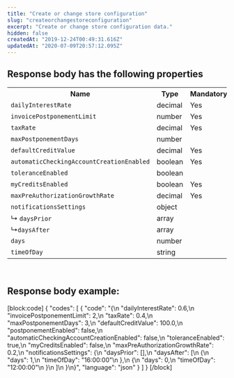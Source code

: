 ```yaml
---
title: "Create or change store configuration"
slug: "createorchangestoreconfiguration"
excerpt: "Create or change store configuration data."
hidden: false
createdAt: "2019-12-24T00:49:31.616Z"
updatedAt: "2020-07-09T20:57:12.095Z"
---
```

## Response body has the following properties 

<table>
    <tr>
        <th>Name</th>
        <th>Type</th>
        <th>Mandatory</th>
        <th>Description</th>
    </tr>
    <tr>
        <td><code>dailyInterestRate</code></td>
        <td>decimal</td>
        <td>Yes</td>
        <td></td>
    </tr>
 <tr>
        <td><code>invoicePostponementLimit</code></td>
        <td>number</td>
        <td>Yes</td>
        <td></td>
    </tr>
 <tr>
        <td><code>taxRate</code></td>
        <td>decimal</td>
        <td>Yes</td>
        <td></td>
    </tr>
 <tr>
        <td><code>maxPostponementDays</code></td>
        <td>number</td>
        <td></td>
        <td></td>
    </tr>
 <tr>
        <td><code>defaultCreditValue</code></td>
        <td>decimal</td>
        <td>Yes</td>
        <td></td>
    </tr>
 <tr>
        <td><code>automaticCheckingAccountCreationEnabled</code></td>
        <td>boolean</td>
        <td>Yes</td>
        <td></td>
    </tr>
 <tr>
        <td><code>toleranceEnabled</code></td>
        <td>boolean</td>
        <td></td>
        <td></td>
    </tr>
 <tr>
        <td><code>myCreditsEnabled</code></td>
        <td>boolean</td>
        <td>Yes</td>
        <td></td>
    </tr>
 <tr>
        <td><code>maxPreAuthorizationGrowthRate</code></td>
        <td>decimal</td>
        <td>Yes</td>
        <td></td>
    </tr>
 <tr>
        <td><code>notificationsSettings</code></td>
        <td>object</td>
        <td></td>
        <td></td>
    </tr>
<tr>
        <td>&#x21B3; <code>daysPrior</code></td>
        <td>array</td>
        <td></td>
        <td></td>
    </tr>
 <td>&#x21B3<code>daysAfter</code></td>
        <td>array</td>
        <td></td>
        <td></td>
    </tr>
 <tr>
        <td><code>days</code></td>
        <td>number</td>
        <td></td>
        <td></td>
    </tr>
 <tr>
        <td><code>timeOfDay</code></td>
        <td>string</td>
        <td></td>
        <td></td>
    </tr>
</table>

<br>

## Response body example:
[block:code]
{
  "codes": [
    {
      "code": "{\n    \"dailyInterestRate\": 0.6,\n    \"invoicePostponementLimit\": 2,\n    \"taxRate\": 0.4,\n    \"maxPostponementDays\": 3,\n    \"defaultCreditValue\": 100.0,\n    \"postponementEnabled\": false,\n    \"automaticCheckingAccountCreationEnabled\": false,\n    \"toleranceEnabled\": true,\n    \"myCreditsEnabled\": false,\n    \"maxPreAuthorizationGrowthRate\": 0.2,\n    \"notificationsSettings\": {\n        \"daysPrior\": [],\n        \"daysAfter\": [\n            {\n                \"days\": 1,\n                \"timeOfDay\": \"16:00:00\"\n            },\n            {\n                \"days\": 0,\n                \"timeOfDay\": \"12:00:00\"\n            }\n        ]\n    }\n}",
      "language": "json"
    }
  ]
}
[/block]